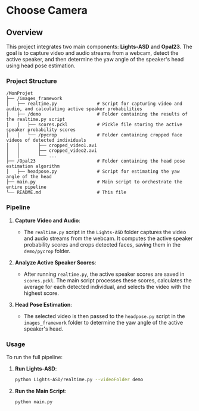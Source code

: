 # Choose Camera

## Overview

This project integrates two main components: **Lights-ASD** and **Opal23**. The goal is to capture video and audio streams from a webcam, detect the active speaker, and then determine the yaw angle of the speaker's head using head pose estimation.

### Project Structure

```
/MonProjet
├── /images_framework
│   ├── realtime.py               # Script for capturing video and audio, and calculating active speaker probabilities
│   ├── /demo                     # Folder containing the results of the realtime.py script
│   │   ├── scores.pckl           # Pickle file storing the active speaker probability scores
│   │   └── /pycrop               # Folder containing cropped face videos of detected individuals
│   │       ├── cropped_video1.avi
│   │       ├── cropped_video2.avi
│   │       └── ...
├── /Opal23                       # Folder containing the head pose estimation algorithm
│   ├── headpose.py               # Script for estimating the yaw angle of the head
├── main.py                       # Main script to orchestrate the entire pipeline
└── README.md                     # This file
```

### Pipeline

1. **Capture Video and Audio**: 
   - The `realtime.py` script in the `Lights-ASD` folder captures the video and audio streams from the webcam. It computes the active speaker probability scores and crops detected faces, saving them in the `demo/pycrop` folder.

2. **Analyze Active Speaker Scores**:
   - After running `realtime.py`, the active speaker scores are saved in `scores.pckl`. The main script processes these scores, calculates the average for each detected individual, and selects the video with the highest score.

3. **Head Pose Estimation**:
   - The selected video is then passed to the `headpose.py` script in the `images_framework` folder to determine the yaw angle of the active speaker's head.

### Usage

To run the full pipeline:

1. **Run Lights-ASD**:
   ```bash
   python Lights-ASD/realtime.py --videoFolder demo
   ```

2. **Run the Main Script**:
   ```bash
   python main.py
   ```
